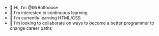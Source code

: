 - 👋 Hi, I’m @MrBolthouse
- 👀 I’m interested in continuous learning
- 🌱 I’m currently learning HTML/CSS
- 💞️ I’m looking to collaborate on ways to become a better programmer to change career paths

<!---
MrBolthouse/MrBolthouse is a ✨ special ✨ repository because its `README.md` (this file) appears on your GitHub profile.
You can click the Preview link to take a look at your changes.
--->
